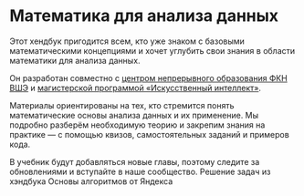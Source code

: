 # Математика для анализа данных

Этот хендбук пригодится всем, кто уже знаком с базовыми математическими концепциями и хочет углубить свои знания в области математики для анализа данных.

Он разработан совместно с [центром непрерывного образования ФКН ВШЭ](https://cs.hse.ru/dpo/?utm_source=website&utm_medium=handbook&utm_campaign=cno_website) и [магистерской программой «Искусственный интеллект»](https://www.hse.ru/ma/mlds/).

Материалы ориентированы на тех, кто стремится понять математические основы анализа данных и их применение. Мы подробно разберём необходимую теорию и закрепим знания на практике — с помощью квизов, самостоятельных заданий и примеров кода.

В учебник будут добавляться новые главы, поэтому следите за обновлениями и вступайте в наше сообщество.
Решение задач из хэндбука Основы алгоритмов от Яндекса
